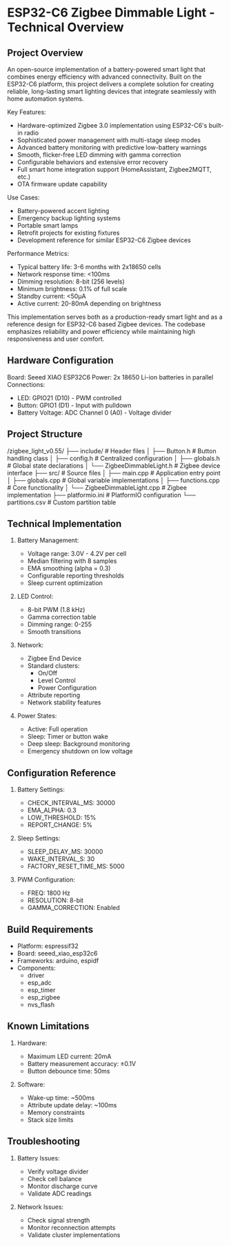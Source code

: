 ESP32-C6 Zigbee Dimmable Light - Technical Overview
================================================

Project Overview
---------------
An open-source implementation of a battery-powered smart light that combines energy efficiency with advanced connectivity. Built on the ESP32-C6 platform, this project delivers a complete solution for creating reliable, long-lasting smart lighting devices that integrate seamlessly with home automation systems.

Key Features:
- Hardware-optimized Zigbee 3.0 implementation using ESP32-C6's built-in radio
- Sophisticated power management with multi-stage sleep modes
- Advanced battery monitoring with predictive low-battery warnings
- Smooth, flicker-free LED dimming with gamma correction
- Configurable behaviors and extensive error recovery
- Full smart home integration support (HomeAssistant, Zigbee2MQTT, etc.)
- OTA firmware update capability

Use Cases:
- Battery-powered accent lighting
- Emergency backup lighting systems
- Portable smart lamps
- Retrofit projects for existing fixtures
- Development reference for similar ESP32-C6 Zigbee devices

Performance Metrics:
- Typical battery life: 3-6 months with 2x18650 cells
- Network response time: <100ms
- Dimming resolution: 8-bit (256 levels)
- Minimum brightness: 0.1% of full scale
- Standby current: <50µA
- Active current: 20-80mA depending on brightness

This implementation serves both as a production-ready smart light and as a reference design for ESP32-C6 based Zigbee devices. The codebase emphasizes reliability and power efficiency while maintaining high responsiveness and user comfort.

Hardware Configuration
--------------------
Board: Seeed XIAO ESP32C6
Power: 2x 18650 Li-ion batteries in parallel
Connections:
- LED: GPIO21 (D10) - PWM controlled
- Button: GPIO1 (D1) - Input with pulldown
- Battery Voltage: ADC Channel 0 (A0) - Voltage divider

Project Structure
---------------
/zigbee_light_v0.55/
├── include/                  # Header files
│   ├── Button.h             # Button handling class
│   ├── config.h             # Centralized configuration
│   ├── globals.h            # Global state declarations
│   └── ZigbeeDimmableLight.h # Zigbee device interface
├── src/                     # Source files
│   ├── main.cpp             # Application entry point
│   ├── globals.cpp          # Global variable implementations
│   ├── functions.cpp        # Core functionality
│   └── ZigbeeDimmableLight.cpp # Zigbee implementation
├── platformio.ini           # PlatformIO configuration
└── partitions.csv           # Custom partition table

Technical Implementation
----------------------
1. Battery Management:
   - Voltage range: 3.0V - 4.2V per cell
   - Median filtering with 8 samples
   - EMA smoothing (alpha = 0.3)
   - Configurable reporting thresholds
   - Sleep current optimization

2. LED Control:
   - 8-bit PWM (1.8 kHz)
   - Gamma correction table
   - Dimming range: 0-255
   - Smooth transitions

3. Network:
   - Zigbee End Device
   - Standard clusters:
     * On/Off
     * Level Control
     * Power Configuration
   - Attribute reporting
   - Network stability features

4. Power States:
   - Active: Full operation
   - Sleep: Timer or button wake
   - Deep sleep: Background monitoring
   - Emergency shutdown on low voltage

Configuration Reference
---------------------
1. Battery Settings:
   - CHECK_INTERVAL_MS: 30000
   - EMA_ALPHA: 0.3
   - LOW_THRESHOLD: 15%
   - REPORT_CHANGE: 5%

2. Sleep Settings:
   - SLEEP_DELAY_MS: 30000
   - WAKE_INTERVAL_S: 30
   - FACTORY_RESET_TIME_MS: 5000

3. PWM Configuration:
   - FREQ: 1800 Hz
   - RESOLUTION: 8-bit
   - GAMMA_CORRECTION: Enabled

Build Requirements
----------------
- Platform: espressif32
- Board: seeed_xiao_esp32c6
- Frameworks: arduino, espidf
- Components:
  * driver
  * esp_adc
  * esp_timer
  * esp_zigbee
  * nvs_flash

Known Limitations
---------------
1. Hardware:
   - Maximum LED current: 20mA
   - Battery measurement accuracy: ±0.1V
   - Button debounce time: 50ms

2. Software:
   - Wake-up time: ~500ms
   - Attribute update delay: ~100ms
   - Memory constraints
   - Stack size limits

Troubleshooting
--------------
1. Battery Issues:
   - Verify voltage divider
   - Check cell balance
   - Monitor discharge curve
   - Validate ADC readings

2. Network Issues:
   - Check signal strength
   - Monitor reconnection attempts
   - Validate cluster implementations